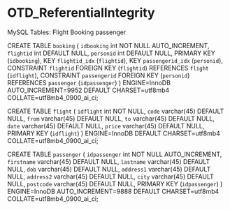 # OTD_ReferentialIntegrity

MySQL Tables:
	Flight
	Booking
  passenger

CREATE TABLE `booking` (
  `idbooking` int NOT NULL AUTO_INCREMENT,
  `flightid` int DEFAULT NULL,
  `personid` int DEFAULT NULL,
  PRIMARY KEY (`idbooking`),
  KEY `flightid_idx` (`flightid`),
  KEY `passengerid_idx` (`personid`),
  CONSTRAINT `flightid` FOREIGN KEY (`flightid`) REFERENCES `flight` (`idflight`),
  CONSTRAINT `passengerid` FOREIGN KEY (`personid`) REFERENCES `passenger` (`idpassenger`)
) ENGINE=InnoDB AUTO_INCREMENT=9952 DEFAULT CHARSET=utf8mb4 COLLATE=utf8mb4_0900_ai_ci;

CREATE TABLE `flight` (
  `idflight` int NOT NULL,
  `code` varchar(45) DEFAULT NULL,
  `from` varchar(45) DEFAULT NULL,
  `to` varchar(45) DEFAULT NULL,
  `date` varchar(45) DEFAULT NULL,
  `price` varchar(45) DEFAULT NULL,
  PRIMARY KEY (`idflight`)
) ENGINE=InnoDB DEFAULT CHARSET=utf8mb4 COLLATE=utf8mb4_0900_ai_ci;

CREATE TABLE `passenger` (
  `idpassenger` int NOT NULL AUTO_INCREMENT,
  `firstname` varchar(45) DEFAULT NULL,
  `lastname` varchar(45) DEFAULT NULL,
  `dob` varchar(45) DEFAULT NULL,
  `address1` varchar(45) DEFAULT NULL,
  `address2` varchar(45) DEFAULT NULL,
  `city` varchar(45) DEFAULT NULL,
  `postcode` varchar(45) DEFAULT NULL,
  PRIMARY KEY (`idpassenger`)
) ENGINE=InnoDB AUTO_INCREMENT=9888 DEFAULT CHARSET=utf8mb4 COLLATE=utf8mb4_0900_ai_ci;
